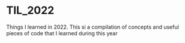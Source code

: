 # TIL_2022
Things I learned in 2022. This si a compilation of concepts and useful pieces of code that I learned during this year

